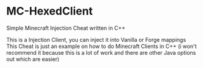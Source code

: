 # MC-HexedClient
Simple Minecraft Injection Cheat written in C++

This is a Injection Client, you can inject it into Vanilla or Forge mappings
This Cheat is just an example on how to do Minecraft Clients in C++ (i won't recommend it because this is a lot of work and there are other Java options out which are easier)
